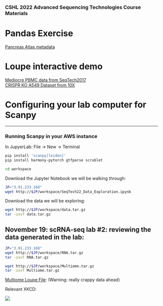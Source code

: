 ### CSHL 2022 Advanced Sequencing Technologies  Course Materials

# Pandas Exercise
[Pancreas Atlas metadata](https://www.dropbox.com/s/jm1kg2x5u87w11e/metadata.csv.gz?dl=0)  

# Loupe interactive demo
[Mediocre PBMC data from SeqTech2017](https://www.dropbox.com/sh/qksaunln69yrqd1/AAAKLZ4E-yyfhb5-eYSnvnnZa?dl=0)  
[CRISPR KO A549 Dataset from 10X](https://www.dropbox.com/sh/z0h8nszrxcgjigx/AAD4Mgm_4-XNunVgT8tUdoBma?dl=0)

# Configuring your lab computer for Scanpy 
-------

### Running Scanpy in your AWS instance

In JupyerLab: File -> New -> Terminal
```bash
pip install 'scanpy[leiden]'
pip install harmony-pytorch gtfparse scrublet

cd workspace
```

Download the Jupyter Notebook we will be walking through:
```bash
JP="3.91.233.168"
wget http://$JP/workspace/SeqTech22_Data_Exploration.ipynb
```
Download the data we will be exploring:
```bash
wget http://$JP/workspace/data.tar.gz
tar -zxvf data.tar.gz
```


## November 19: scRNA-seq lab #2: reviewing the data generated in the lab:
```bash
JP="3.91.233.168"
wget http://$JP/workspace/RNA.tar.gz
tar -zxvf RNA.tar.gz

wget http://$JP/workspace/Multiome.tar.gz
tar -zxvf Multiome.tar.gz
```

<a href='https://www.dropbox.com/s/bsexo6hfbretmaj/cloupe.cloupe?dl=0'> Multiome Loupe File</a>: (Warning: really crappy data ahead)


Relevant XKCD:  

<img src='https://imgs.xkcd.com/comics/tar.png'>
